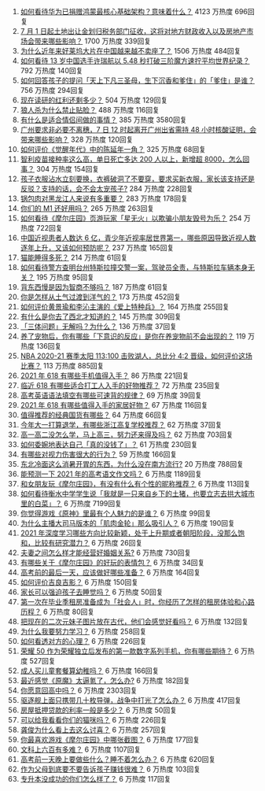 1. [如何看待华为已捐赠鸿蒙最核心基础架构？意味着什么？](https://www.zhihu.com/question/462892378) 4123 万热度 696回复
1. [7 月 1 日起土地出让金划归税务部门征收，这将对地方财政收入以及房地产市场会带来哪些影响？](https://www.zhihu.com/question/463323805) 1700 万热度 339回复
1. [为什么近年来好莱坞大片在中国越来越不卖座了？](https://www.zhihu.com/question/268982964) 1506 万热度 484回复
1. [如何看待 13 岁中国选手许瑞航以 5.48 秒打破三阶魔方速拧平均世界纪录？](https://www.zhihu.com/question/463234557) 792 万热度 140回复
1. [如何回答孩子的提问「天上下凡三圣母，生下沉香和爹住」的「爹住」是谁？](https://www.zhihu.com/question/462277776) 756 万热度 294回复
1. [现在读研的红利还剩多少？](https://www.zhihu.com/question/456374240) 504 万热度 129回复
1. [狼人杀为什么禁止贴脸？](https://www.zhihu.com/question/462970840) 488 万热度 116回复
1. [有什么是适合情侣间做的事情？](https://www.zhihu.com/question/23415480) 385 万热度 3580回复
1. [广州要求非必要不离穗，7 日 12 时起离开广州出省需持 48 小时核酸证明，会带来哪些影响？](https://www.zhihu.com/question/463430613) 328 万热度 120回复
1. [如何评价《觉醒年代》中的陈延年一角？](https://www.zhihu.com/question/447307733) 325 万热度 68回复
1. [智利疫苗接种率这么高，单日死亡多达 200 人以上，新增超 8000，怎么回事？](https://www.zhihu.com/question/463115629) 304 万热度 154回复
1. [孩子衣服沾水立刻要换，衣裤破洞了不要穿，要求买新衣服，家长该支持还是反驳？支持的话，会不会太宠孩子?](https://www.zhihu.com/question/459542600) 284 万热度 228回复
1. [锅包肉对黑龙江人来说有多重要？](https://www.zhihu.com/question/462784342) 283 万热度 178回复
1. [你们的 M1 还好用吗？](https://www.zhihu.com/question/447835410) 265 万热度 263回复
1. [如何看待《摩尔庄园》页游玩家「星无火」以欺骗小朋友毁号为乐？](https://www.zhihu.com/question/462737028) 254 万热度 722回复
1. [中国近视患者人数达 6 亿，青少年近视率居世界第一，哪些原因导致近视人数逐年上升，又该如何预防呢？](https://www.zhihu.com/question/463403309) 237 万热度 165回复
1. [猫能睡得多死？](https://www.zhihu.com/question/462536806) 214 万热度 61回复
1. [如何看待警方查明台州特斯拉撞交警一案，驾驶员全责，与特斯拉车辆本身无关？](https://www.zhihu.com/question/463484326) 195 万热度 95回复
1. [背东西慢是因为智商不够吗？](https://www.zhihu.com/question/438891976) 187 万热度 61回复
1. [你是怎样从土气过渡到洋气的？](https://www.zhihu.com/question/267705489) 173 万热度 452回复
1. [如何评价黄景瑜和李沁主演的《爱上特种兵》？](https://www.zhihu.com/question/462601125) 164 万热度 255回复
1. [有什么是你去了西北才知道的？](https://www.zhihu.com/question/403884771) 145 万热度 309回复
1. [「三体问题」无解吗？为什么？](https://www.zhihu.com/question/30311577) 136 万热度 37回复
1. [养了宠物后，你有哪些「下意识的反应」是你在养宠物前不会出现的？](https://www.zhihu.com/question/461963889) 119 万热度 136回复
1. [NBA 2020-21 赛季太阳 113:100 击败湖人，总比分 4:2 晋级，如何评价这场比赛？](https://www.zhihu.com/question/463061695) 113 万热度 885回复
1. [2021 年 618 有哪些手机值得入手？](https://www.zhihu.com/question/457255298) 86 万热度 221回复
1. [临近 618 有哪些适合打工人入手的好物推荐？](https://www.zhihu.com/question/462987243) 72 万热度 235回复
1. [高考英语语法填空有哪些可速背的规律？](https://www.zhihu.com/question/20972652) 69 万热度 39回复
1. [2021 年 618 有哪些值得入手的家居好物？](https://www.zhihu.com/question/460447642) 67 万热度 116回复
1. [值得推荐的经典国货有哪些？](https://www.zhihu.com/question/37389860) 64 万热度 66回复
1. [今年大一打算退学，有哪些浙江高复学校推荐？](https://www.zhihu.com/question/58522765) 62 万热度 37回复
1. [高一高二没怎么学，马上高三，努力还来得及吗？](https://www.zhihu.com/question/461313503) 62 万热度 703回复
1. [如何委婉地表达自己「真的没钱了」？](https://www.zhihu.com/question/462984155) 61 万热度 230回复
1. [有哪些对视力伤害很大的行为？](https://www.zhihu.com/question/384087324) 59 万热度 166回复
1. [东北冷面这么消暑开胃的东西，为什么没在南方流行?](https://www.zhihu.com/question/462700732) 20 万热度 788回复
1. [能预测一下 2021 年的高考语文作文吗？](https://www.zhihu.com/question/451864903) 6 万热度 1189回复
1. [和女朋友玩《摩尔庄园》，有没有什么有个性的昵称推荐？](https://www.zhihu.com/question/462814720) 6 万热度 113回复
1. [如何看待衡水中学学生说「我就是一只来自乡下的土猪，也要立志去拱大城市里的白菜」？](https://www.zhihu.com/question/462345321) 6 万热度 7199回复
1. [你觉得游戏《原神》里最有个人魅力的是谁？](https://www.zhihu.com/question/462388527) 6 万热度 99回复
1. [为什么主播大司马版本的「肌肉金轮」那么吸引人？](https://www.zhihu.com/question/461688762) 6 万热度 190回复
1. [2021 年深度学习哪些方向比较新颖，处于上升期或者朝阳阶段，没那么饱和，比较有研究潜力？](https://www.zhihu.com/question/460500204) 6 万热度 26回复
1. [夫妻之间怎么样才能经营好婚姻关系?](https://www.zhihu.com/question/349031552) 6 万热度 730回复
1. [有哪些关于《摩尔庄园》的好玩的表情包？](https://www.zhihu.com/question/462564869) 6 万热度 34回复
1. [高考前的最后一天，应该做好哪些准备？](https://www.zhihu.com/question/463408596) 6 万热度 164回复
1. [如何评价吉良吉影？](https://www.zhihu.com/question/23771796) 6 万热度 150回复
1. [家长可以强迫孩子去睡觉吗？](https://www.zhihu.com/question/463206973) 6 万热度 50回复
1. [第一次在毕业季租房准备成为「社会人」时，你经历了怎样的租房体验和心路历程？](https://www.zhihu.com/question/461693068) 6 万热度 80回复
1. [把现在的二次元妹子图片放在古代，他们会感觉好看吗？](https://www.zhihu.com/question/462903907) 6 万热度 132回复
1. [为什么我要努力学习？](https://www.zhihu.com/question/462192669) 6 万热度 258回复
1. [如何看透对方的心理？](https://www.zhihu.com/question/455593731) 6 万热度 226回复
1. [荣耀 50 作为荣耀独立后发布的第一款数字系列手机，你有哪些期待？](https://www.zhihu.com/question/461194616) 6 万热度 527回复
1. [成人买儿童套餐算幼稚吗？](https://www.zhihu.com/question/462819336) 6 万热度 166回复
1. [最近感觉《原魔》太逼氪了，怎么办?](https://www.zhihu.com/question/463036805) 6 万热度 182回复
1. [你愿意回高中吗？](https://www.zhihu.com/question/453231661) 6 万热度 2303回复
1. [驱逐舰上面只携带几十枚导弹，战争中打光了怎么办？](https://www.zhihu.com/question/39027069) 6 万热度 417回复
1. [房屋抵押贷款的利率一般是多少？](https://www.zhihu.com/question/387069469) 6 万热度 50回复
1. [可以给我看看你们的猫咪吗？](https://www.zhihu.com/question/462824843) 6 万热度 226回复
1. [龚俊为什么看上去这么讨喜？](https://www.zhihu.com/question/456646250) 6 万热度 257回复
1. [你最喜欢游戏《摩尔庄园》中哪张截图？](https://www.zhihu.com/question/462564850) 6 万热度 177回复
1. [文科上六百有多难？](https://www.zhihu.com/question/350905229) 6 万热度 1107回复
1. [高考前一天晚上要做些什么？睡不着怎么办？](https://www.zhihu.com/question/458722775) 6 万热度 620回复
1. [作为父母到底要不要告诉孩子赚钱很难？](https://www.zhihu.com/question/461239979) 6 万热度 103回复
1. [专升本没成功的你们怎么样了？](https://www.zhihu.com/question/460210637) 6 万热度 117回复